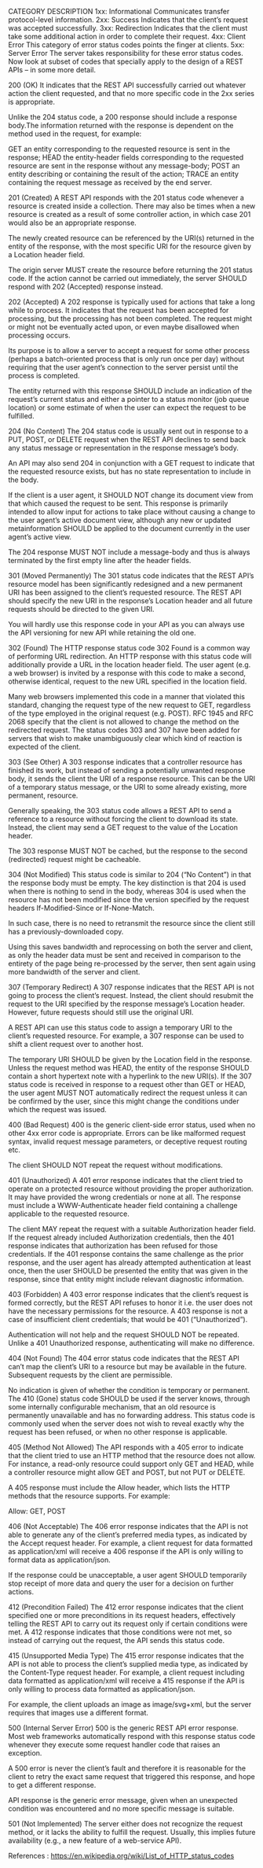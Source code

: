CATEGORY DESCRIPTION 1xx: Informational Communicates transfer protocol-level information. 2xx: Success Indicates that the client’s request was accepted successfully. 3xx: Redirection Indicates that the client must take some additional action in order to complete their request. 4xx: Client Error This category of error status codes points the finger at clients. 5xx: Server Error The server takes responsibility for these error status codes. Now look at subset of codes that specially apply to the design of a REST APIs – in some more detail.

200 (OK) It indicates that the REST API successfully carried out whatever action the client requested, and that no more specific code in the 2xx series is appropriate.

Unlike the 204 status code, a 200 response should include a response body.The information returned with the response is dependent on the method used in the request, for example:

GET an entity corresponding to the requested resource is sent in the response; HEAD the entity-header fields corresponding to the requested resource are sent in the response without any message-body; POST an entity describing or containing the result of the action; TRACE an entity containing the request message as received by the end server.

201 (Created) A REST API responds with the 201 status code whenever a resource is created inside a collection. There may also be times when a new resource is created as a result of some controller action, in which case 201 would also be an appropriate response.

The newly created resource can be referenced by the URI(s) returned in the entity of the response, with the most specific URI for the resource given by a Location header field.

The origin server MUST create the resource before returning the 201 status code. If the action cannot be carried out immediately, the server SHOULD respond with 202 (Accepted) response instead.

202 (Accepted) A 202 response is typically used for actions that take a long while to process. It indicates that the request has been accepted for processing, but the processing has not been completed. The request might or might not be eventually acted upon, or even maybe disallowed when processing occurs.

Its purpose is to allow a server to accept a request for some other process (perhaps a batch-oriented process that is only run once per day) without requiring that the user agent’s connection to the server persist until the process is completed.

The entity returned with this response SHOULD include an indication of the request’s current status and either a pointer to a status monitor (job queue location) or some estimate of when the user can expect the request to be fulfilled.

204 (No Content) The 204 status code is usually sent out in response to a PUT, POST, or DELETE request when the REST API declines to send back any status message or representation in the response message’s body.

An API may also send 204 in conjunction with a GET request to indicate that the requested resource exists, but has no state representation to include in the body.

If the client is a user agent, it SHOULD NOT change its document view from that which caused the request to be sent. This response is primarily intended to allow input for actions to take place without causing a change to the user agent’s active document view, although any new or updated metainformation SHOULD be applied to the document currently in the user agent’s active view.

The 204 response MUST NOT include a message-body and thus is always terminated by the first empty line after the header fields.

301 (Moved Permanently) The 301 status code indicates that the REST API’s resource model has been significantly redesigned and a new permanent URI has been assigned to the client’s requested resource. The REST API should specify the new URI in the response’s Location header and all future requests should be directed to the given URI.

You will hardly use this response code in your API as you can always use the API versioning for new API while retaining the old one.

302 (Found) The HTTP response status code 302 Found is a common way of performing URL redirection. An HTTP response with this status code will additionally provide a URL in the location header field. The user agent (e.g. a web browser) is invited by a response with this code to make a second, otherwise identical, request to the new URL specified in the location field.

Many web browsers implemented this code in a manner that violated this standard, changing the request type of the new request to GET, regardless of the type employed in the original request (e.g. POST). RFC 1945 and RFC 2068 specify that the client is not allowed to change the method on the redirected request. The status codes 303 and 307 have been added for servers that wish to make unambiguously clear which kind of reaction is expected of the client.

303 (See Other) A 303 response indicates that a controller resource has finished its work, but instead of sending a potentially unwanted response body, it sends the client the URI of a response resource. This can be the URI of a temporary status message, or the URI to some already existing, more permanent, resource.

Generally speaking, the 303 status code allows a REST API to send a reference to a resource without forcing the client to download its state. Instead, the client may send a GET request to the value of the Location header.

The 303 response MUST NOT be cached, but the response to the second (redirected) request might be cacheable.

304 (Not Modified) This status code is similar to 204 (“No Content”) in that the response body must be empty. The key distinction is that 204 is used when there is nothing to send in the body, whereas 304 is used when the resource has not been modified since the version specified by the request headers If-Modified-Since or If-None-Match.

In such case, there is no need to retransmit the resource since the client still has a previously-downloaded copy.

Using this saves bandwidth and reprocessing on both the server and client, as only the header data must be sent and received in comparison to the entirety of the page being re-processed by the server, then sent again using more bandwidth of the server and client.

307 (Temporary Redirect) A 307 response indicates that the REST API is not going to process the client’s request. Instead, the client should resubmit the request to the URI specified by the response message’s Location header. However, future requests should still use the original URI.

A REST API can use this status code to assign a temporary URI to the client’s requested resource. For example, a 307 response can be used to shift a client request over to another host.

The temporary URI SHOULD be given by the Location field in the response. Unless the request method was HEAD, the entity of the response SHOULD contain a short hypertext note with a hyperlink to the new URI(s). If the 307 status code is received in response to a request other than GET or HEAD, the user agent MUST NOT automatically redirect the request unless it can be confirmed by the user, since this might change the conditions under which the request was issued.

400 (Bad Request) 400 is the generic client-side error status, used when no other 4xx error code is appropriate. Errors can be like malformed request syntax, invalid request message parameters, or deceptive request routing etc.

The client SHOULD NOT repeat the request without modifications.

401 (Unauthorized) A 401 error response indicates that the client tried to operate on a protected resource without providing the proper authorization. It may have provided the wrong credentials or none at all. The response must include a WWW-Authenticate header field containing a challenge applicable to the requested resource.

The client MAY repeat the request with a suitable Authorization header field. If the request already included Authorization credentials, then the 401 response indicates that authorization has been refused for those credentials. If the 401 response contains the same challenge as the prior response, and the user agent has already attempted authentication at least once, then the user SHOULD be presented the entity that was given in the response, since that entity might include relevant diagnostic information.

403 (Forbidden) A 403 error response indicates that the client’s request is formed correctly, but the REST API refuses to honor it i.e. the user does not have the necessary permissions for the resource. A 403 response is not a case of insufficient client credentials; that would be 401 (“Unauthorized”).

Authentication will not help and the request SHOULD NOT be repeated. Unlike a 401 Unauthorized response, authenticating will make no difference.

404 (Not Found) The 404 error status code indicates that the REST API can’t map the client’s URI to a resource but may be available in the future. Subsequent requests by the client are permissible.

No indication is given of whether the condition is temporary or permanent. The 410 (Gone) status code SHOULD be used if the server knows, through some internally configurable mechanism, that an old resource is permanently unavailable and has no forwarding address. This status code is commonly used when the server does not wish to reveal exactly why the request has been refused, or when no other response is applicable.

405 (Method Not Allowed) The API responds with a 405 error to indicate that the client tried to use an HTTP method that the resource does not allow. For instance, a read-only resource could support only GET and HEAD, while a controller resource might allow GET and POST, but not PUT or DELETE.

A 405 response must include the Allow header, which lists the HTTP methods that the resource supports. For example:

Allow: GET, POST

406 (Not Acceptable) The 406 error response indicates that the API is not able to generate any of the client’s preferred media types, as indicated by the Accept request header. For example, a client request for data formatted as application/xml will receive a 406 response if the API is only willing to format data as application/json.

If the response could be unacceptable, a user agent SHOULD temporarily stop receipt of more data and query the user for a decision on further actions.

412 (Precondition Failed) The 412 error response indicates that the client specified one or more preconditions in its request headers, effectively telling the REST API to carry out its request only if certain conditions were met. A 412 response indicates that those conditions were not met, so instead of carrying out the request, the API sends this status code.

415 (Unsupported Media Type) The 415 error response indicates that the API is not able to process the client’s supplied media type, as indicated by the Content-Type request header. For example, a client request including data formatted as application/xml will receive a 415 response if the API is only willing to process data formatted as application/json.

For example, the client uploads an image as image/svg+xml, but the server requires that images use a different format.

500 (Internal Server Error) 500 is the generic REST API error response. Most web frameworks automatically respond with this response status code whenever they execute some request handler code that raises an exception.

A 500 error is never the client’s fault and therefore it is reasonable for the client to retry the exact same request that triggered this response, and hope to get a different response.

API response is the generic error message, given when an unexpected condition was encountered and no more specific message is suitable.

501 (Not Implemented) The server either does not recognize the request method, or it lacks the ability to fulfill the request. Usually, this implies future availability (e.g., a new feature of a web-service API).

References : https://en.wikipedia.org/wiki/List_of_HTTP_status_codes